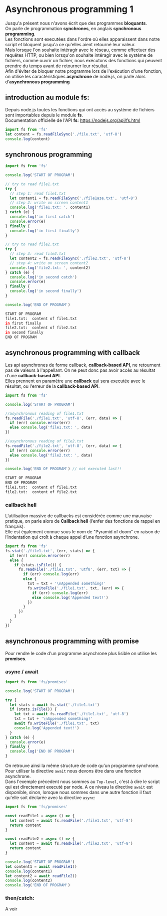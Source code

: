 # Asynchronous programming 1

Jusqu'a présent nous n'avons écrit que des programmes **bloquants**.  
On parle de programmation **synchrones**, en anglais **synchronous programming**.  
Les fonctions sont executées dans l'ordre où elles apparaissent dans notre script et bloquent jusqu'a ce qu'elles aient retourné leur valeur.  
Mais lorsque l'on souhaite intéragir avec le réseau, comme effectuer des requêtes HTTP, ou bien lorsqu'on souhaite intéragir avec le système de fichiers, comme ouvrir un fichier, nous exécutons des fonctions qui peuvent prendre du temps avant de retourner leur résultat.  
Afin d'éviter de bloquer notre programme lors de l'exécution d'une fonction, on utilise les caractéristiques **asynchrone** de node.js, on parle alors d'**asynchronous programming**

## introduction au module **fs**:

Depuis node.js toutes les fonctions qui ont accès au système de fichiers sont importables depuis le module **fs**.  
Documentation officielle de l'API **fs**: https://nodejs.org/api/fs.html

```js
import fs from 'fs'
let content = fs.readFileSync('./file.txt', 'utf-8')
console.log(content)
```

## synchronous programming

```js
import fs from 'fs'

console.log('START OF PROGRAM')

// try to read file1.txt
try {
  // step 1: read file1.txt
  let content1 = fs.readFileSync('./file1aze.txt', 'utf-8')
  // step 2: write on screen content1
  console.log('file1.txt: ', content1)
} catch (e) {
  console.log('in first catch')
  console.error(e)
} finally {
  console.log('in first finally')
}

// try to read file2.txt
try {
  // step 3: read file2.txt
  let content2 = fs.readFileSync('./file2.txt', 'utf-8')
  // step 4: write on screen content2
  console.log('file2.txt: ', content2)
} catch (e) {
  console.log('in second catch')
  console.error(e)
} finally {
  console.log('in second finally')
}

console.log('END OF PROGRAM')
```

```zsh
START OF PROGRAM
file1.txt:  content of file1.txt
in first finally
file2.txt:  content of file2.txt
in second finally
END OF PROGRAM
```

## asynchronous programming with callback

Les api asynchrones de forme callback, **callback-based API**, ne retournent pas de valeurs à l'appellant. On ne peut donc pas avoir accès au résultat d'une **callback-based API**.  
Elles prennent en paramètre une **callback** qui sera executée avec le résultat, ou l'erreur de la **callback-based API**.

```js
import fs from 'fs'

console.log('START OF PROGRAM')

//asynchronous reading of file1.txt
fs.readFile('./file1.txt', 'utf-8', (err, data) => {
  if (err) console.error(err)
  else console.log('file1.txt: ', data)
})

//asynchronous reading of file2.txt
fs.readFile('./file2.txt', 'utf-8', (err, data) => {
  if (err) console.error(err)
  else console.log('file2.txt: ', data)
})

console.log('END OF PROGRAM') // not executed last!!
```

```zsh
START OF PROGRAM
END OF PROGRAM
file1.txt:  content of file1.txt
file2.txt:  content of file2.txt
```

### callback hell

L’utilisation massive de callbacks est considérée comme une mauvaise pratique, on parle alors de **Callback hell** (l’enfer des fonctions de rappel en français).  
Elle est également connue sous le nom de "Pyramid of doom" en raison de l’indentation qui croît à chaque appel d’une fonction asynchrone.

```js
import fs from 'fs'
fs.stat('./file1.txt', (err, stats) => {
  if (err) console.error(err)
  else {
    if (stats.isFile()) {
      fs.readFile('./file1.txt', 'utf8', (err, txt) => {
        if (err) console.log(err)
        else {
          txt = txt + '\nAppended something!'
          fs.writeFile('./file1.txt', txt, (err) => {
            if (err) console.log(err)
            else console.log('Appended text!')
          })
        }
      })
    }
  }
})
```

## asynchronous programming with promise

Pour rendre le code d'un programme asynchrone plus lisible on utilise les **promises**.

### async / await

```js
import fs from 'fs/promises'

console.log('START OF PROGRAM')

try {
  let stats = await fs.stat('./file1.txt')
  if (stats.isFile()) {
    let txt = await fs.readFile('./file1.txt', 'utf-8')
    txt = txt + '\nAppended something!'
    await fs.writeFile('./file1.txt', txt)
    console.log('Appended text!')
  }
} catch (e) {
  console.error(e)
} finally {
  console.log('END OF PROGRAM')
}
```

On retrouve ainsi la même structure de code qu'un programme synchrone.  
Pour utiliser la directive `await` nous devons être dans une fonction asynchrone.  
Dans l'exemple précedent nous sommes au `Top-level`, c'est à dire le script qui est directement executé par node. A ce niveau la directive `await` est disponible, sinon, lorsque nous sommes dans une autre fonction il faut qu'elle soit déclarée avec la directive `async`:

```js
import fs from 'fs/promises'

const readFile1 = async () => {
  let content = await fs.readFile('./file1.txt', 'utf-8')
  return content
}

const readFile2 = async () => {
  let content = await fs.readFile('./file2.txt', 'utf-8')
  return content
}

console.log('START OF PROGRAM')
let content1 = await readFile1()
console.log(content1)
let content2 = await readFile2()
console.log(content2)
console.log('END OF PROGRAM')
```

### then/catch:

A voir
